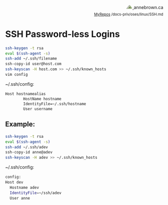 
<!-- Basic Github README.MD Header -->
<div style="text-align: right;"> 
	<a href="https://annebrown.ca">
		<img src="../../static/img/logo-ab.png" width="20"/>
	</a> 
	annebrown.ca
</div>
<div style="text-align: right;">
	<sub>
		<a href="https://github.com/annebrown/?tab=repositories">MyRepos</a>
		/docs-priv/oses/linux/SSH.md
	</sub>
 </div>
<!-- End of Header -->

# SSH Password-less Logins



```bash
ssh-keygen -t rsa
eval $(ssh-agent -s)
ssh-add ~/.ssh/filename
ssh-copy-id user@host.com
ssh-keyscan -H host.com >> ~/.ssh/known_hosts
vim config
```

~/.ssh/config:
```
Host hostnamealias
        HostName hostname
        IdentityFile=~/.ssh/hostname
        User username
```
## Example:
```bash
ssh-keygen -t rsa
eval $(ssh-agent -s)
ssh-add ~/.ssh/adev
ssh-copy-id anne@adev
ssh-keyscan -H adev >> ~/.ssh/known_hosts
```
~/.ssh/config:
```bash
config:
Host dev
  Hostname adev
  IdentityFile=~/ssh/adev
  User anne

  ```
